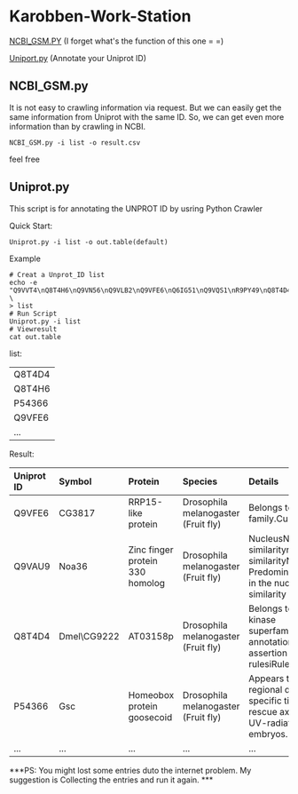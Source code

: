 # Karobben-Work-Station

<a href="#NCBI_GSM">NCBI_GSM.PY</a> (I forget what's the function of this one = =)

<a href="#Uniprot">Uniport.py</a>  (Annotate your Uniprot ID)

## <a id="NCBI_GSM">NCBI_GSM.py</a>

It is not easy to crawling information via request. But we can easily get the same information from Uniprot with the same ID.
So, we can get even more information than by crawling in NCBI.

```
NCBI_GSM.py -i list -o result.csv
```
feel free


## <a id="Uniprot">Uniprot.py</a>

This script is for annotating the UNPROT ID by usring Python Crawler

Quick Start:
```
Uniprot.py -i list -o out.table(default)
```
Example
```
# Creat a Unprot_ID list
echo -e "Q9VVT4\nQ8T4H6\nQ9VN56\nQ9VLB2\nQ9VFE6\nQ6IG51\nQ9VQS1\nR9PY49\nQ8T4D4\nA0A0B4LGT9\nQ9VHV6\nB7Z003\nA0A0S0WGV8\nP54366\nA0A0B4K6X9\nQ7K0E3\nQ9VAU9\nN0D8I3\nQ9W420\nP52654\nF0JAF9\nQ7KNM2" \
> list 
# Run Script
Uniprot.py -i list
# Viewresult
cat out.table
```
list:

||
|:---|
|Q8T4D4|
|Q8T4H6|
|P54366|
|Q9VFE6|
|...|

Result:

|Uniprot ID|Symbol|Protein|Species|Details|
|:---|:---|:---|:---|:---|
|Q9VFE6|CG3817|RRP15-like protein|Drosophila melanogaster (Fruit fly)|Belongs to the RRP15 family.Curated|
|Q9VAU9|Noa36|Zinc finger protein 330 homolog|Drosophila melanogaster (Fruit fly)|NucleusNucleus  By similaritynucleolus  By similarityNote: Predominantly expressed in the nucleolus.By similarity|
|Q8T4D4|Dmel\CG9222|AT03158p|Drosophila melanogaster (Fruit fly)|Belongs to the protein kinase superfamily.UniRule annotationAutomatic assertion according to rulesiRuleBase:RU000304|
|P54366|Gsc|Homeobox protein goosecoid|Drosophila melanogaster (Fruit fly)|Appears to regulate regional development of specific tissues. Can rescue axis polarity in UV-radiated Xenopus embryos.|
|...|...|...|...|...|

***PS: You might lost some entries duto the internet problem. My suggestion is Collecting the entries and run it again. ***
